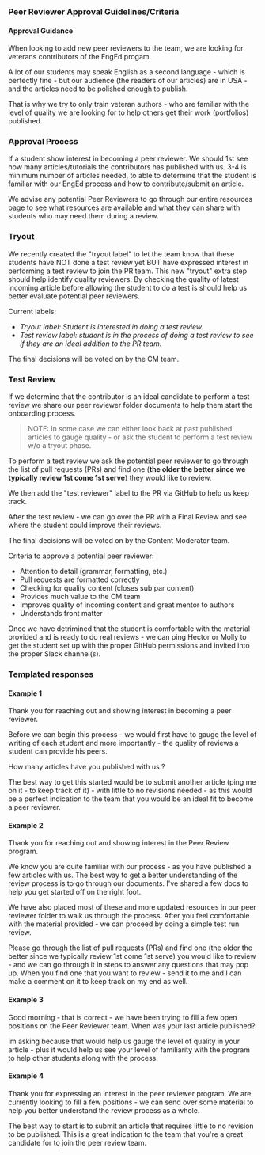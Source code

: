 ### Peer Reviewer Approval Guidelines/Criteria
#### Approval Guidance
When looking to add new peer reviewers to the team, we are looking for veterans contributors of the EngEd progam. 

A lot of our students may speak English as a second language - which is perfectly fine - but our audience (the readers of our articles) are in USA - and the articles need to be polished enough to publish.

That is why we try to only train veteran authors - who are familiar with the level of quality we are looking for to help others get their work (portfolios) published.

### Approval Process
If a student show interest in becoming a peer reviewer. We should 1st see how many articles/tutorials the contributors has published with us. 3-4 is minimum number of articles needed, to able to determine that the student is familiar with our EngEd process and how to contribute/submit an article. 

We advise any potential Peer Reviewers to go through our entire resources page to see what resources are available and what they can share with students who may need them during a review.

### Tryout
We recently created the "tryout label" to let the team know that these students have NOT done a test review yet BUT have expressed interest in performing a test review to join the PR team. 
This new "tryout" extra step should help identify quality reviewers. By checking the quality of latest incoming article before allowing the student to do a test is should help us better evaluate potential peer reviewers.

Current labels:
- *Tryout label: Student is interested in doing a test review.*
- *Test review label: student is in the process of doing a test review to see if they are an ideal addition to the PR team.*

The final decisions will be voted on by the CM team.

### Test Review
If we determine that the contributor is an ideal candidate to perform a test review we share our peer reviewer folder documents to help them start the onboarding process. 

>NOTE: In some case we can either look back at past published articles to gauge quality - or ask the student to perform a test review w/o a tryout phase.

To perform a test review we ask the potential peer reviewer to go through the list of pull requests (PRs) and find one (**the older the better since we typically review 1st come 1st serve**) they would like to review.

We then add the "test reviewer" label to the PR via GitHub to help us keep track. 

After the test review - we can go over the PR with a Final Review and see where the student could improve their reviews. 

The final decisions will be voted on by the Content Moderator team. 

Criteria to approve a potential peer reviewer:
- Attention to detail (grammar, formatting, etc.)
- Pull requests are formatted correctly
- Checking for quality content (closes sub par content)
- Provides much value to the CM team
- Improves quality of incoming content and great mentor to authors
- Understands front matter

Once we have detrimined that the student is comfortable with the material provided and is ready to do real reviews - we can ping Hector or Molly to get the student set up with the proper GitHub permissions and invited into the proper Slack channel(s).

### Templated responses
#### Example 1
Thank you for reaching out and showing interest in becoming a peer reviewer.
 
Before we can begin this process - we would first have to gauge the level of writing of each student and more importantly - the quality of reviews a student can provide his peers.
 
How many articles have you published with us ?
 
The best way to get this started would be to submit another article (ping me on it - to keep track of it) - with little to no revisions needed - as this would be a perfect indication to the team that you would be an ideal fit to become a peer reviewer.

#### Example 2
Thank you for reaching out and showing interest in the Peer Review program.

We know you are quite familiar with our process - as you have published a few articles with us.
The best way to get a better understanding of the review process is to go through our documents. I've shared a few docs to help you get started off on the right foot.

We have also placed most of these and more updated resources in our peer reviewer folder to walk us through the process.
After you feel comfortable with the material provided - we can proceed by doing a simple test run review.

Please go through the list of pull requests (PRs) and find one (the older the better since we typically review 1st come 1st serve) you would like to review - and we can go through it in steps to answer any questions that may pop up.
When you find one that you want to review - send it to me and I can make a comment on it to keep track on my end as well.

#### Example 3
Good morning  - that is correct - we have been trying to fill a few open positions on the Peer Reviewer team.
When was your last article published? 

Im asking because that would help us gauge the level of quality in your article - plus it would help us see your level of familiarity with the program to help other students along with the process.

#### Example 4
Thank you for expressing an interest in the peer reviewer program.
We are currently looking to fill a few positions - we can send over some material to help you better understand the review process as a whole.

The best way to start is to submit an article that requires little to no revision to be published.
This is a great indication to the team that you're a great candidate for to join the peer review team.
